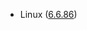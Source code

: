 - Linux ([6.6.86](https://git.kernel.org/pub/scm/linux/kernel/git/stable/linux.git/tag/?h=v6.6.86))
